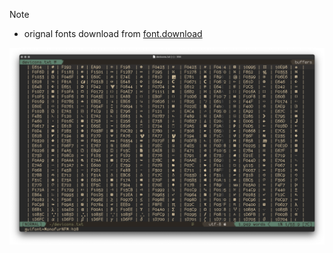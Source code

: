 
> [!NOTE]
> - orignal fonts download from [font.download](https://font.download/font/monofur)

![MonofurNFM](./MonofurNFM.png)
